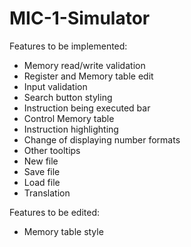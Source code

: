 # MIC-1-Simulator

Features to be implemented:
- Memory read/write validation
- Register and Memory table edit
- Input validation
- Search button styling
- Instruction being executed bar
- Control Memory table
- Instruction highlighting
- Change of displaying number formats
- Other tooltips
- New file
- Save file
- Load file
- Translation

Features to be edited:
- Memory table style